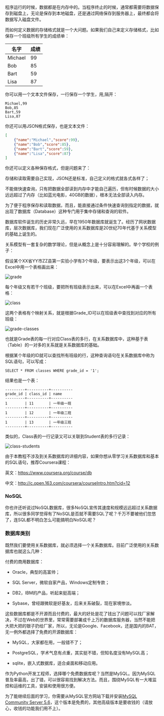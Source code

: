 程序运行的时候，数据都是在内存中的。当程序终止的时候，通常都需要将数据保存到磁盘上，无论是保存到本地磁盘，还是通过网络保存到服务器上，最终都会将数据写入磁盘文件。

而如何定义数据的存储格式就是一个大问题。如果我们自己来定义存储格式，比如保存一个班级所有学生的成绩单：

名字 | 成绩
--|---
Michael| 99
Bob| 85
Bart|    59
Lisa|    87

你可以用一个文本文件保存，一行保存一个学生，用,隔开：

```
Michael,99
Bob,85
Bart,59
Lisa,87
```
你还可以用JSON格式保存，也是文本文件：

```json
[
    {"name":"Michael","score":99},
    {"name":"Bob","score":85},
    {"name":"Bart","score":59},
    {"name":"Lisa","score":87}
]
```

你还可以定义各种保存格式，但是问题来了：

存储和读取需要自己实现，JSON还是标准，自己定义的格式就各式各样了；

不能做快速查询，只有把数据全部读到内存中才能自己遍历，但有时候数据的大小远远超过了内存（比如蓝光电影，40GB的数据），根本无法全部读入内存。

为了便于程序保存和读取数据，而且，能直接通过条件快速查询到指定的数据，就出现了数据库（Database）这种专门用于集中存储和查询的软件。

数据库软件诞生的历史非常久远，早在1950年数据库就诞生了。经历了网状数据库，层次数据库，我们现在广泛使用的关系数据库是20世纪70年代基于关系模型的基础上诞生的。

关系模型有一套复杂的数学理论，但是从概念上是十分容易理解的。举个学校的例子：

假设某个XX省YY市ZZ县第一实验小学有3个年级，要表示出这3个年级，可以在Excel中用一个表格画出来：

![grade](http://emanual.github.io/md-python/img/tutorial/0018-0001-01.jpeg)

每个年级又有若干个班级，要把所有班级表示出来，可以在Excel中再画一个表格：

![class](http://emanual.github.io/md-python/img/tutorial/0018-0001-02.jpeg)

这两个表格有个映射关系，就是根据Grade_ID可以在班级表中查找到对应的所有班级：

![grade-classes](http://emanual.github.io/md-python/img/tutorial/0018-0001-03.jpeg)

也就是Grade表的每一行对应Class表的多行，在关系数据库中，这种基于表（Table）的一对多的关系就是关系数据库的基础。

根据某个年级的ID就可以查找所有班级的行，这种查询语句在关系数据库中称为SQL语句，可以写成：

```
SELECT * FROM classes WHERE grade_id = '1';
```

结果也是一个表：

```
---------+----------+----------
grade_id | class_id | name
---------+----------+----------
1        | 11       | 一年级一班
---------+----------+----------
1        | 12       | 一年级二班
---------+----------+----------
1        | 13       | 一年级三班
---------+----------+----------
```

类似的，Class表的一行记录又可以关联到Student表的多行记录：

![class-students](http://emanual.github.io/md-python/img/tutorial/0018-0001-04.png)

由于本教程不涉及到关系数据库的详细内容，如果你想从零学习关系数据库和基本的SQL语句，推荐Coursera课程：

英文：https://www.coursera.org/course/db

中文：http://c.open.163.com/coursera/courseIntro.htm?cid=12

### NoSQL

你也许还听说过NoSQL数据库，很多NoSQL宣传其速度和规模远远超过关系数据库，所以很多同学觉得有了NoSQL是否就不需要SQL了呢？千万不要被他们忽悠了，连SQL都不明白怎么可能搞明白NoSQL呢？

### 数据库类别

既然我们要使用关系数据库，就必须选择一个关系数据库。目前广泛使用的关系数据库也就这么几种：

付费的商用数据库：

* Oracle，典型的高富帅；

* SQL Server，微软自家产品，Windows定制专款；

* DB2，IBM的产品，听起来挺高端；

* Sybase，曾经跟微软是好基友，后来关系破裂，现在家境惨淡。

这些数据库都是不开源而且付费的，最大的好处是花了钱出了问题可以找厂家解决，不过在Web的世界里，常常需要部署成千上万的数据库服务器，当然不能把大把大把的银子扔给厂家，所以，无论是Google、Facebook，还是国内的BAT，无一例外都选择了免费的开源数据库：

* MySQL，大家都在用，一般错不了；

* PostgreSQL，学术气息有点重，其实挺不错，但知名度没有MySQL高；

* sqlite，嵌入式数据库，适合桌面和移动应用。

作为Python开发工程师，选择哪个免费数据库呢？当然是MySQL。因为MySQL普及率最高，出了错，可以很容易找到解决方法。而且，围绕MySQL有一大堆监控和运维的工具，安装和使用很方便。

为了能继续后面的学习，你需要从MySQL官方网站下载并安装[MySQL Community Server 5.6](http://dev.mysql.com/downloads/mysql/)，这个版本是免费的，其他高级版本是要收钱的（请放心，收钱的功能我们用不上）。
